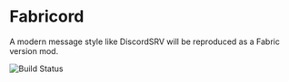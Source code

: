 # Fabricord
A modern message style like DiscordSRV will be reproduced as a Fabric version mod.

![Build Status](https://github.com/Elysium-7/Fabricord/blob/main/.github/workflows/build.yml/badge.svg?logo=github)

